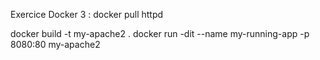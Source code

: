 Exercice Docker
3 :
docker pull httpd

docker build -t my-apache2 .
docker run -dit --name my-running-app -p 8080:80 my-apache2

